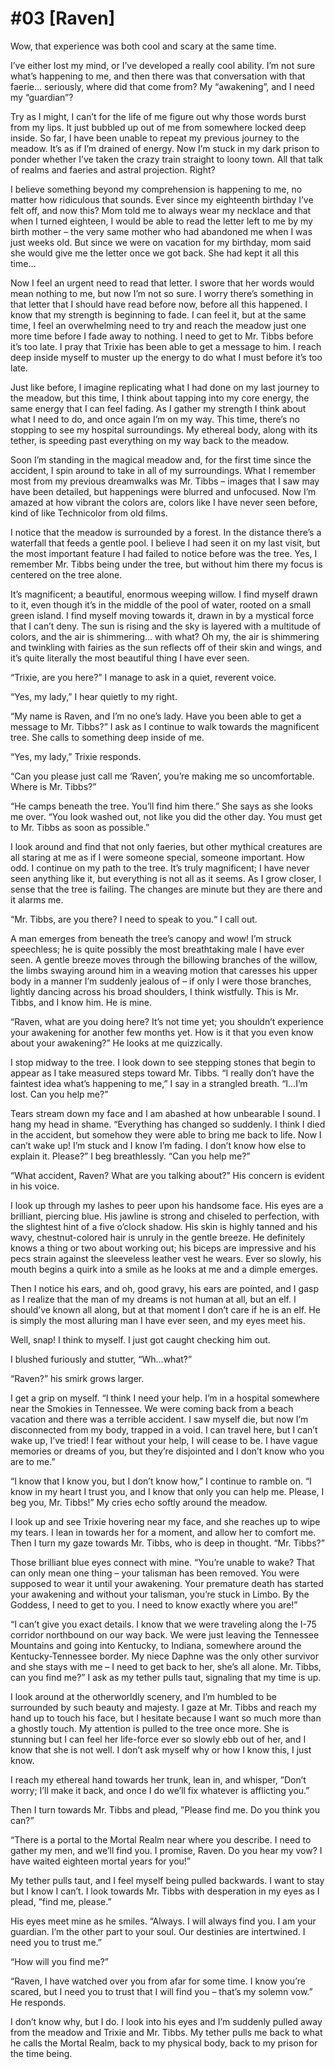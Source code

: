 # #03 [Raven]

Wow, that experience was both cool and scary at the same time.

I’ve either lost my mind, or I’ve developed a really cool ability. I’m not sure what’s happening to me, and then there was that conversation with that faerie… seriously, where did that come from? My “awakening”, and I need my “guardian”?

Try as I might, I can’t for the life of me figure out why those words burst from my lips. It just bubbled up out of me from somewhere locked deep inside. So far, I have been unable to repeat my previous journey to the meadow. It’s as if I’m drained of energy. Now I’m stuck in my dark prison to ponder whether I’ve taken the crazy train straight to loony town. All that talk of realms and faeries and astral projection. Right?

I believe something beyond my comprehension is happening to me, no matter how ridiculous that sounds. Ever since my eighteenth birthday I’ve felt off, and now this? Mom told me to always wear my necklace and that when I turned eighteen, I would be able to read the letter left to me by my birth mother – the very same mother who had abandoned me when I was just weeks old. But since we were on vacation for my birthday, mom said she would give me the letter once we got back. She had kept it all this time…

Now I feel an urgent need to read that letter. I swore that her words would mean nothing to me, but now I’m not so sure. I worry there’s something in that letter that I should have read before now, before all this happened. I know that my strength is beginning to fade. I can feel it, but at the same time, I feel an overwhelming need to try and reach the meadow just one more time before I fade away to nothing. I need to get to Mr. Tibbs before it’s too late. I pray that Trixie has been able to get a message to him. I reach deep inside myself to muster up the energy to do what I must before it’s too late.

Just like before, I imagine replicating what I had done on my last journey to the meadow, but this time, I think about tapping into my core energy, the same energy that I can feel fading. As I gather my strength I think about what I need to do, and once again I’m on my way. This time, there’s no stopping to see my hospital surroundings. My ethereal body, along with its tether, is speeding past everything on my way back to the meadow.

Soon I’m standing in the magical meadow and, for the first time since the accident, I spin around to take in all of my surroundings. What I remember most from my previous dreamwalks was Mr. Tibbs – images that I saw may have been detailed, but happenings were blurred and unfocused. Now I’m amazed at how vibrant the colors are, colors like I have never seen before, kind of like Technicolor from old films.

I notice that the meadow is surrounded by a forest. In the distance there’s a waterfall that feeds a gentle pool. I believe I had seen it on my last visit, but the most important feature I had failed to notice before was the tree. Yes, I remember Mr. Tibbs being under the tree, but without him there my focus is centered on the tree alone.

It’s magnificent; a beautiful, enormous weeping willow. I find myself drawn to it, even though it’s in the middle of the pool of water, rooted on a small green island. I find myself moving towards it, drawn in by a mystical force that I can’t deny. The sun is rising and the sky is layered with a multitude of colors, and the air is shimmering… with what? Oh my, the air is shimmering and twinkling with fairies as the sun reflects off of their skin and wings, and it’s quite literally the most beautiful thing I have ever seen.

“Trixie, are you here?” I manage to ask in a quiet, reverent voice.

“Yes, my lady,” I hear quietly to my right.

“My name is Raven, and I’m no one’s lady. Have you been able to get a message to Mr. Tibbs?” I ask as I continue to walk towards the magnificent tree. She calls to something deep inside of me.

“Yes, my lady,” Trixie responds.

“Can you please just call me ‘Raven’, you’re making me so uncomfortable. Where is Mr. Tibbs?”

“He camps beneath the tree. You’ll find him there.” She says as she looks me over. “You look washed out, not like you did the other day. You must get to Mr. Tibbs as soon as possible.”

I look around and find that not only faeries, but other mythical creatures are all staring at me as if I were someone special, someone important. How odd. I continue on my path to the tree. It’s truly magnificent; I have never seen anything like it, but everything is not all as it seems. As I grow closer, I sense that the tree is failing. The changes are minute but they are there and it alarms me.

“Mr. Tibbs, are you there? I need to speak to you.“ I call out.

A man emerges from beneath the tree’s canopy and wow! I’m struck speechless; he is quite possibly the most breathtaking male I have ever seen. A gentle breeze moves through the billowing branches of the willow, the limbs swaying around him in a weaving motion that caresses his upper body in a manner I’m suddenly jealous of – if only I were those branches, lightly dancing across his broad shoulders, I think wistfully. This is Mr. Tibbs, and I know him. He is mine.

“Raven, what are you doing here? It’s not time yet; you shouldn’t experience your awakening for another few months yet. How is it that you even know about your awakening?” He looks at me quizzically.

I stop midway to the tree. I look down to see stepping stones that begin to appear as I take measured steps toward Mr. Tibbs. “I really don’t have the faintest idea what’s happening to me,” I say in a strangled breath. “I…I’m lost. Can you help me?”

Tears stream down my face and I am abashed at how unbearable I sound. I hang my head in shame. “Everything has changed so suddenly. I think I died in the accident, but somehow they were able to bring me back to life. Now I can’t wake up! I’m stuck and I know I’m fading. I don’t know how else to explain it. Please?” I beg breathlessly. “Can you help me?”

“What accident, Raven? What are you talking about?” His concern is evident in his voice.

I look up through my lashes to peer upon his handsome face. His eyes are a brilliant, piercing blue. His jawline is strong and chiseled to perfection, with the slightest hint of a five o’clock shadow. His skin is highly tanned and his wavy, chestnut-colored hair is unruly in the gentle breeze. He definitely knows a thing or two about working out; his biceps are impressive and his pecs strain against the sleeveless leather vest he wears. Ever so slowly, his mouth begins a quirk into a smile as he looks at me and a dimple emerges.

Then I notice his ears, and oh, good gravy, his ears are pointed, and I gasp as I realize that the man of my dreams is not human at all, but an elf. I should’ve known all along, but at that moment I don’t care if he is an elf. He is simply the most alluring man I have ever seen, and my eyes meet his.

Well, snap! I think to myself. I just got caught checking him out.

I blushed furiously and stutter, “Wh…what?”

“Raven?” his smirk grows larger.

I get a grip on myself. “I think I need your help. I’m in a hospital somewhere near the Smokies in Tennessee. We were coming back from a beach vacation and there was a terrible accident. I saw myself die, but now I’m disconnected from my body, trapped in a void. I can travel here, but I can’t wake up, I’ve tried! I fear without your help, I will cease to be. I have vague memories or dreams of you, but they’re disjointed and I don’t know who you are to me.”

“I know that I know you, but I don’t know how,” I continue to ramble on. “I know in my heart I trust you, and I know that only you can help me. Please, I beg you, Mr. Tibbs!” My cries echo softly around the meadow.

I look up and see Trixie hovering near my face, and she reaches up to wipe my tears. I lean in towards her for a moment, and allow her to comfort me. Then I turn my gaze towards Mr. Tibbs, who is deep in thought. “Mr. Tibbs?”

Those brilliant blue eyes connect with mine. “You’re unable to wake? That can only mean one thing – your talisman has been removed. You were supposed to wear it until your awakening. Your premature death has started your awakening and without your talisman, you’re stuck in Limbo. By the Goddess, I need to get to you. I need to know exactly where you are!”

“I can’t give you exact details. I know that we were traveling along the I-75 corridor northbound on our way back. We were just leaving the Tennessee Mountains and going into Kentucky, to Indiana, somewhere around the Kentucky-Tennessee border. My niece Daphne was the only other survivor and she stays with me – I need to get back to her, she’s all alone. Mr. Tibbs, can you find me?” I ask as my tether pulls taut, signaling that my time is up.

I look around at the otherworldly scenery, and I’m humbled to be surrounded by such beauty and majesty. I gaze at Mr. Tibbs and reach my hand up to touch his face, but I hesitate because I want so much more than a ghostly touch. My attention is pulled to the tree once more. She is stunning but I can feel her life-force ever so slowly ebb out of her, and I know that she is not well. I don’t ask myself why or how I know this, I just know.

I reach my ethereal hand towards her trunk, lean in, and whisper, ”Don’t worry; I’ll make it back, and once I do we’ll fix whatever is afflicting you.”

Then I turn towards Mr. Tibbs and plead, ”Please find me. Do you think you can?”

“There is a portal to the Mortal Realm near where you describe. I need to gather my men, and we’ll find you. I promise, Raven. Do you hear my vow? I have waited eighteen mortal years for you!”

My tether pulls taut, and I feel myself being pulled backwards. I want to stay but I know I can’t. I look towards Mr. Tibbs with desperation in my eyes as I plead, ”find me, please.”

His eyes meet mine as he smiles. “Always. I will always find you. I am your guardian. I’m the other part to your soul. Our destinies are intertwined. I need you to trust me.”

“How will you find me?”

“Raven, I have watched over you from afar for some time. I know you’re scared, but I need you to trust that I will find you – that’s my solemn vow.” He responds.

I don’t know why, but I do. I look into his eyes and I’m suddenly pulled away from the meadow and Trixie and Mr. Tibbs. My tether pulls me back to what he calls the Mortal Realm, back to my physical body, back to my prison for the time being.

